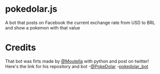 # pokedolar.js
A bot that posts on Facebook the current exchange rate from USD to  BRL and show a pokemon with that value

# Credits
That bot was firts made by [@Moutella](https://github.com/Moutella) with python and post on twitter!
Here's the link for his repository and bot
-[@PokeDolar](https://twitter.com/PokeDolar)
-[pokedolar_bot](https://github.com/Moutella/pokedolar_bot)
